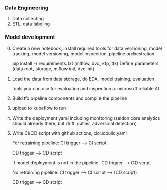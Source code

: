 
### Data Engineering

1. Data collecting
2. ETL, data labeling



### Model development

0. Create a new notebook, install required tools for data versioning, model tracking, model versioning, model inspection, pipeline orchestration

    pip install -r requirements.txt (mlflow, dvc, kfp, tfx)
    Define parameters (data root, storage, mlflow init, dvc init)

1. Load the data from data storage, do EDA, model training, evaluation
    
    tools you can use for evaluation and inspection
    a. microsoft reliable AI 


2. Build tfx pipeline components and compile the pipeline

3. upload to kubeflow to run

4. Write the deployment yaml including monitoring (seldon core analytics should already there, but drift, outlier, adversirial detection)

5. Write CI/CD script with github actions, cloudbuild.yaml

    For retraining pipeline:
    CI trigger --> CI script 

    CD trigger --> CD script

    If model deployment is not in the pipeline:
    CD trigger --> CD script
    
    No retraining pipeline:
    CI trigger --> CI script --> (CD script)
    
    CD trigger --> CD script
